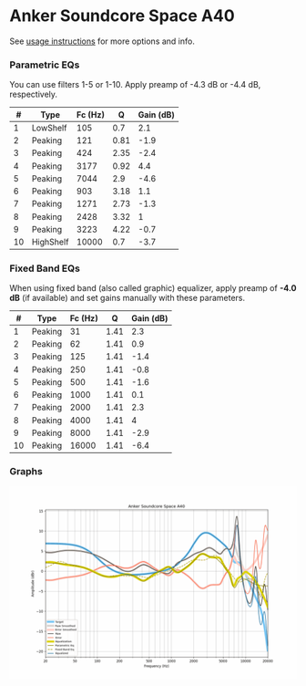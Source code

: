 # Anker Soundcore Space A40
See [usage instructions](https://github.com/jaakkopasanen/AutoEq#usage) for more options and info.

### Parametric EQs
You can use filters 1-5 or 1-10. Apply preamp of -4.3 dB or -4.4 dB, respectively.

|   # | Type      |   Fc (Hz) |    Q |   Gain (dB) |
|-----|-----------|-----------|------|-------------|
|   1 | LowShelf  |       105 | 0.7  |         2.1 |
|   2 | Peaking   |       121 | 0.81 |        -1.9 |
|   3 | Peaking   |       424 | 2.35 |        -2.4 |
|   4 | Peaking   |      3177 | 0.92 |         4.4 |
|   5 | Peaking   |      7044 | 2.9  |        -4.6 |
|   6 | Peaking   |       903 | 3.18 |         1.1 |
|   7 | Peaking   |      1271 | 2.73 |        -1.3 |
|   8 | Peaking   |      2428 | 3.32 |         1   |
|   9 | Peaking   |      3223 | 4.22 |        -0.7 |
|  10 | HighShelf |     10000 | 0.7  |        -3.7 |

### Fixed Band EQs
When using fixed band (also called graphic) equalizer, apply preamp of **-4.0 dB** (if available) and set gains manually with these parameters.

|   # | Type    |   Fc (Hz) |    Q |   Gain (dB) |
|-----|---------|-----------|------|-------------|
|   1 | Peaking |        31 | 1.41 |         2.3 |
|   2 | Peaking |        62 | 1.41 |         0.9 |
|   3 | Peaking |       125 | 1.41 |        -1.4 |
|   4 | Peaking |       250 | 1.41 |        -0.8 |
|   5 | Peaking |       500 | 1.41 |        -1.6 |
|   6 | Peaking |      1000 | 1.41 |         0.1 |
|   7 | Peaking |      2000 | 1.41 |         2.3 |
|   8 | Peaking |      4000 | 1.41 |         4   |
|   9 | Peaking |      8000 | 1.41 |        -2.9 |
|  10 | Peaking |     16000 | 1.41 |        -6.4 |

### Graphs
![](./Anker%20Soundcore%20Space%20A40.png)
